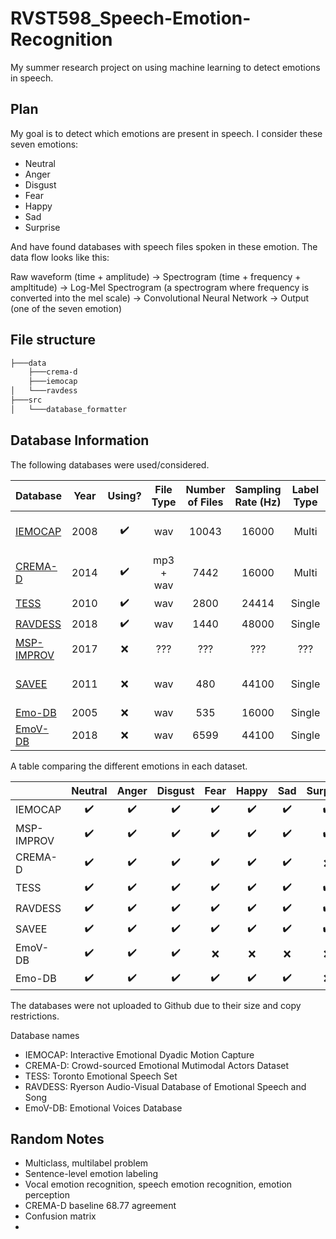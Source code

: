# RVST598_Speech-Emotion-Recognition

My summer research project on using machine learning to detect emotions in speech.

## Plan

My goal is to detect which emotions are present in speech. I consider these seven
emotions:

- Neutral
- Anger
- Disgust
- Fear
- Happy
- Sad
- Surprise

And have found databases with speech files spoken in these emotion. The data flow looks like this:

Raw waveform (time + amplitude) -> Spectrogram (time + frequency + ampltitude) -> Log-Mel Spectrogram (a spectrogram where frequency is converted into the mel scale) -> Convolutional Neural Network -> Output (one of the seven emotion)

## File structure

```bash
├───data
    ├───crema-d
    ├───iemocap
│   └───ravdess
├───src
│   └───database_formatter
```

## Database Information

The following databases were used/considered.

| Database                                                                             | Year |       Using?       | File Type | Number of Files | Sampling Rate (Hz) | Label Type |     Label Level    |
|--------------------------------------------------------------------------------------|:----:|:------------------:|:---------:|:---------------:|:------------------:|:----------:|:------------------:|
| [IEMOCAP](https://sail.usc.edu/iemocap)                                              | 2008 | :heavy_check_mark: |    wav    |      10043      |        16000       |    Multi   | Sentence + Phoneme |
| [CREMA-D](https://github.com/CheyneyComputerScience/CREMA-D)                         | 2014 | :heavy_check_mark: | mp3 + wav |       7442      |        16000       |    Multi   |      Sentence      |
| [TESS](https://tspace.library.utoronto.ca/handle/1807/24487)                         | 2010 | :heavy_check_mark: |    wav    |       2800      |        24414       |   Single   |      Sentence      |
| [RAVDESS](https://smartlaboratory.org/ravdess)                                       | 2018 | :heavy_check_mark: |    wav    |       1440      |        48000       |   Single   |      Sentence      |
| [MSP-IMPROV](https://ecs.utdallas.edu/research/researchlabs/msp-lab/MSP-Improv.html) | 2017 |         :x:        |    ???    |       ???       |         ???        |     ???    |         ???        |
| [SAVEE](http://kahlan.eps.surrey.ac.uk/savee/Database.html)                          | 2011 |         :x:        |    wav    |       480       |        44100       |   Single   | Sentence + Phoneme |
| [Emo-DB](http://emodb.bilderbar.info/index-1280.html)                                | 2005 |         :x:        |    wav    |       535       |        16000       |   Single   |      Sentence      |
| [EmoV-DB](https://github.com/numediart/EmoV-DB)                                      | 2018 |         :x:        |    wav    |       6599      |        44100       |   Single   |      Sentence      |

A table comparing the different emotions in each dataset.

|            |  Neutral |   Anger  |  Disgust |   Fear   |   Happy  |    Sad   | Surprise |   Calm   | Excitement | Frustration |  Amused  |  Sleepy  |  Bored  |
|------------|:--------:|:--------:|:--------:|:--------:|:--------:|:--------:|:--------:|:--------:|:----------:|:----------:|:--------:|:--------:|:--------:|
| IEMOCAP    | :heavy_check_mark: | :heavy_check_mark: | :heavy_check_mark: | :heavy_check_mark: | :heavy_check_mark: | :heavy_check_mark: | :heavy_check_mark: | :x: |  :heavy_check_mark:  | :heavy_check_mark:   | :x: | :x: | :x: |
| MSP-IMPROV | :heavy_check_mark: | :heavy_check_mark: | :heavy_check_mark: | :heavy_check_mark: | :heavy_check_mark: | :heavy_check_mark: | :heavy_check_mark: | :x: | :x:   | :x:   | :x: | :x: | :x: |
| CREMA-D    | :heavy_check_mark: | :heavy_check_mark: | :heavy_check_mark: | :heavy_check_mark: | :heavy_check_mark: | :heavy_check_mark: | :x: | :x: | :x:   | :x:   | :x: | :x: | :x: |
| TESS       | :heavy_check_mark: | :heavy_check_mark: | :heavy_check_mark: | :heavy_check_mark: | :heavy_check_mark: | :heavy_check_mark: | :heavy_check_mark: | :x: | :x:   | :x:   | :x: | :x: | :x: |
| RAVDESS    | :heavy_check_mark: | :heavy_check_mark: | :heavy_check_mark: | :heavy_check_mark: | :heavy_check_mark: | :heavy_check_mark: | :heavy_check_mark: | :heavy_check_mark: | :x:   | :x:   | :x: | :x: | :x: |
| SAVEE      | :heavy_check_mark: | :heavy_check_mark: | :heavy_check_mark: | :heavy_check_mark: | :heavy_check_mark: | :heavy_check_mark: | :heavy_check_mark: | :x: | :x:   | :x:   | :x: | :x: | :x: |
| EmoV-DB    | :heavy_check_mark: | :heavy_check_mark: | :heavy_check_mark: | :x: | :x: | :x: | :x: | :x: | :x:   | :x:   | :heavy_check_mark: | :heavy_check_mark: | :x: |
| Emo-DB     | :heavy_check_mark: | :heavy_check_mark: | :heavy_check_mark: | :heavy_check_mark: | :heavy_check_mark: | :heavy_check_mark: | :x: | :x: | :x:   | :x:   | :x: | :x: | :heavy_check_mark: 

The databases were not uploaded to Github due to their size and copy restrictions.

Database names

- IEMOCAP: Interactive Emotional Dyadic Motion Capture
- CREMA-D: Crowd-sourced Emotional Mutimodal Actors Dataset
- TESS: Toronto Emotional Speech Set
- RAVDESS: Ryerson Audio-Visual Database of Emotional Speech and Song
- EmoV-DB: Emotional Voices Database


## Random Notes

- Multiclass, multilabel problem
- Sentence-level emotion labeling
- Vocal emotion recognition, speech emotion recognition, emotion perception
- CREMA-D baseline 68.77 agreement
- Confusion matrix
- 